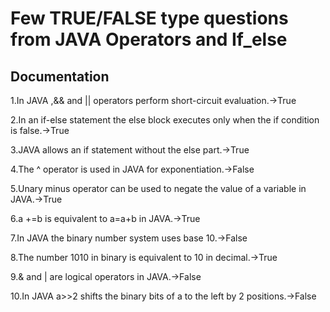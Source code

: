 
# Few TRUE/FALSE type questions from JAVA Operators and If_else




## Documentation

1.In JAVA ,&& and || operators perform short-circuit evaluation.->True

2.In an if-else statement the else block executes only when the if condition is false.->True

3.JAVA allows an if statement without the else part.->True

4.The ^ operator is used in JAVA for exponentiation.->False

5.Unary minus operator can be used to negate the value of a variable in JAVA.->True

6.a +=b is equivalent to a=a+b in JAVA.->True

7.In JAVA the binary number system uses base 10.->False

8.The number 1010 in binary is equivalent to 10 in decimal.->True

9.& and | are logical operators in JAVA.->False

10.In JAVA a>>2 shifts the binary bits of a to the left by 2 positions.->False


